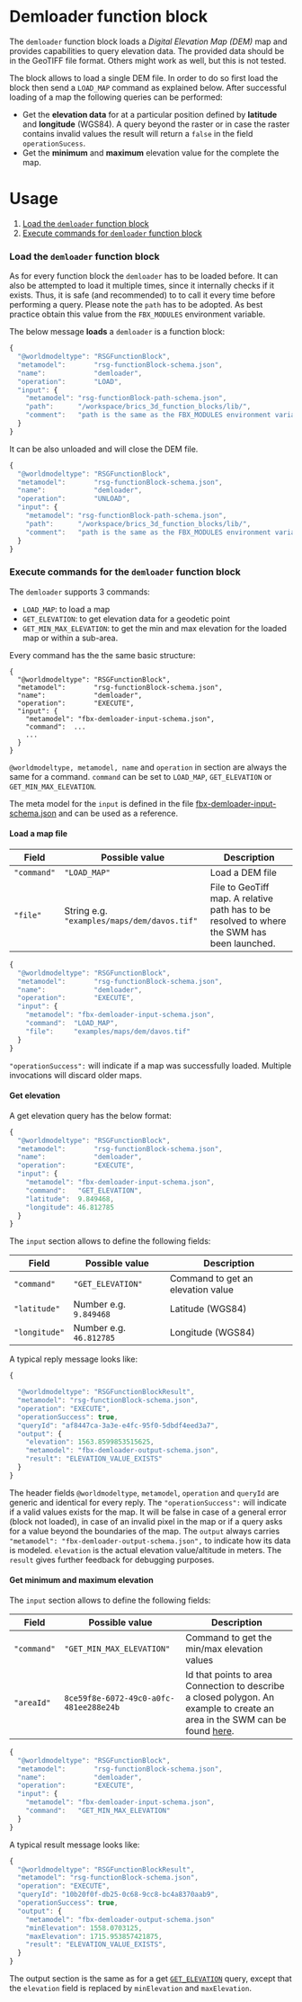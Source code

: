 Demloader function block
========================

The ``demloader`` function block loads a *Digital Elevation Map (DEM)* map and provides capabilities to query elevation data.
The provided data should be in the GeoTIFF file format. Others might work as well, but this is not tested. 

The block allows to load a single DEM file. In order to do so first load the block then send a ``LOAD_MAP`` command as explained below.
After successful loading of a map the following queries can be performed:

* Get the **elevation data** for at a particular position defined by **latitude** and **longitude** (WGS84). 
  A query beyond the raster or in case the raster contains invalid values the result  will return a ``false`` in the field ``operationSucess``.
* Get the **minimum** and **maximum** elevation value for the complete the map.



Usage
=====

1. [Load the ``demloader`` function block](#load-the-demloader-function-block)
2. [Execute commands for ``demloader`` function block](#execute-commands-for-the-demloader-function-block)

### Load the ``demloader`` function block

As for every function block the ``demloader`` has to be loaded before. It can also be attempted to load it multiple times, since it internally checks if it exists.
Thus, it is safe (and recommended) to to call it every time before performing a query. Please note the ``path`` has to be adopted. As best practice obtain this value
from the ``FBX_MODULES`` environment variable.
 
The below message **loads** a ``demloader`` is a function block:

```javascript
{
  "@worldmodeltype": "RSGFunctionBlock",
  "metamodel":       "rsg-functionBlock-schema.json",
  "name":            "demloader",
  "operation":       "LOAD",
  "input": {
    "metamodel": "rsg-functionBlock-path-schema.json",
    "path":      "/workspace/brics_3d_function_blocks/lib/",
    "comment":   "path is the same as the FBX_MODULES environment variable appended with a lib/ folder"
  }
}
```

It can be also unloaded and will close the DEM file.

```javascript
{
  "@worldmodeltype": "RSGFunctionBlock",
  "metamodel":       "rsg-functionBlock-schema.json",
  "name":            "demloader",
  "operation":       "UNLOAD",
  "input": {
    "metamodel": "rsg-functionBlock-path-schema.json",
    "path":      "/workspace/brics_3d_function_blocks/lib/",
    "comment":   "path is the same as the FBX_MODULES environment variable appended with a lib/ folder"
  }
}
```


### Execute commands for the ``demloader`` function block

The ``demloader`` supports 3 commands:

* ``LOAD_MAP``: to load a map
* ``GET_ELEVATION``: to get elevation data for a geodetic point
* ``GET_MIN_MAX_ELEVATION``: to get the min and max elevation for the loaded map or within a sub-area.

Every command has the the same basic structure:

```
{
  "@worldmodeltype": "RSGFunctionBlock",
  "metamodel":       "rsg-functionBlock-schema.json",
  "name":            "demloader",
  "operation":       "EXECUTE",
  "input": {
    "metamodel": "fbx-demloader-input-schema.json",
    "command":  ...
    ...
  }
}
```

``@worldmodeltype, metamodel, name`` and ``operation`` in section are always the same for a command. 
``command`` can be set to ``LOAD_MAP``, ``GET_ELEVATION`` or ``GET_MIN_MAX_ELEVATION``. 

The meta model for the ``input`` is defined in the file [fbx-demloader-input-schema.json](../models/fbx-demloader-input-schema.json) and can be used as a reference.

#### Load a map file

| Field          | Possible value   |      Description   |
|----------------|------------------|--------------------|
| ``"command"``  | ``"LOAD_MAP"``   | Load a DEM file    |
| ``"file"``     | String e.g. ``"examples/maps/dem/davos.tif"`` | File to GeoTiff map. A relative path has to be resolved to where the SWM has been launched. |


```javascript
{
  "@worldmodeltype": "RSGFunctionBlock",
  "metamodel":       "rsg-functionBlock-schema.json",
  "name":            "demloader",
  "operation":       "EXECUTE",
  "input": {
    "metamodel": "fbx-demloader-input-schema.json",
    "command":  "LOAD_MAP",
    "file":     "examples/maps/dem/davos.tif"
  }
}
```

``"operationSuccess":`` will indicate if a map was successfully loaded. Multiple invocations will discard older maps.

#### Get elevation 



A get elevation query has the below format: 

```javascript
{
  "@worldmodeltype": "RSGFunctionBlock",
  "metamodel":       "rsg-functionBlock-schema.json",
  "name":            "demloader",
  "operation":       "EXECUTE",
  "input": {
    "metamodel": "fbx-demloader-input-schema.json",
    "command":   "GET_ELEVATION", 
    "latitude":  9.849468, 
    "longitude": 46.812785
  }
}
```

The ``input`` section allows to define the following fields:

| Field          | Possible value   |      Description   |
|----------------|------------------|--------------------|
| ``"command"``  | ``"GET_ELEVATION"``   | Command to get an elevation value |
| ``"latitude"`` | Number e.g.  ``9.849468`` | Latitude (WGS84)  |
| ``"longitude"``| Number e.g.  ``46.812785``| Longitude (WGS84) |

A typical reply message looks like:

```javascript
{

  "@worldmodeltype": "RSGFunctionBlockResult",
  "metamodel": "rsg-functionBlock-schema.json",
  "operation": "EXECUTE",
  "operationSuccess": true,
  "queryId": "af8447ca-3a3e-e4fc-95f0-5dbdf4eed3a7",
  "output": {
    "elevation": 1563.8599853515625, 
    "metamodel": "fbx-demloader-output-schema.json", 
    "result": "ELEVATION_VALUE_EXISTS"
  }
}
```

The header fields ``@worldmodeltype``, ``metamodel``, ``operation`` and ``queryId``  are generic and identical for every reply.
The ``"operationSuccess":`` will indicate if a valid values exists for the map. It will be false in case of a general error (block not loaded),
in case of an invalid pixel in the map or if a query asks for a value beyond the boundaries of the map.
The ``output`` always carries ``"metamodel": "fbx-demloader-output-schema.json",`` to indicate how its data is modeled.
``elevation`` is the actual elevation value/altitude in meters. The ``result`` gives further feedback for debugging purposes.


#### Get minimum and maximum elevation

The ``input`` section allows to define the following fields:

| Field          | Possible value   |      Description   |
|----------------|------------------|--------------------|
| ``"command"``  | ``"GET_MIN_MAX_ELEVATION"``| Command to get the min/max elevation values |
| ``"areaId"``  | ``8ce59f8e-6072-49c0-a0fc-481ee288e24b``| Id that points to area Connection to describe a closed polygon. An example to create an area in the SWM can be found [here](https://github.com/blumenthal/ubx_robotscenegraph/blob/master/examples/json_api/add_area.py). |


```javascript
{
  "@worldmodeltype": "RSGFunctionBlock",
  "metamodel":       "rsg-functionBlock-schema.json",
  "name":            "demloader",
  "operation":       "EXECUTE",
  "input": {
    "metamodel": "fbx-demloader-input-schema.json",
    "command":   "GET_MIN_MAX_ELEVATION"
  }
}
```

A typical result message looks like:

```javascript
{
  "@worldmodeltype": "RSGFunctionBlockResult",
  "metamodel": "rsg-functionBlock-schema.json",
  "operation": "EXECUTE",
  "queryId": "10b20f0f-db25-0c68-9cc8-bc4a8370aab9",
  "operationSuccess": true, 
  "output": {
    "metamodel": "fbx-demloader-output-schema.json"
    "minElevation": 1558.0703125,
    "maxElevation": 1715.953857421875, 
    "result": "ELEVATION_VALUE_EXISTS", 
  }
} 
```

The output section is the same as for a get [``GET_ELEVATION``](#get-elevation) query, 
except that the ``elevation`` field is replaced by ``minElevation`` and ``maxElevation``.


